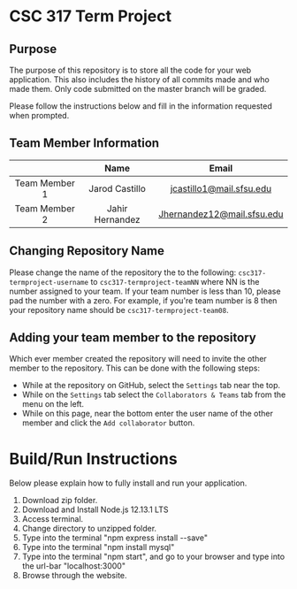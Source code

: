 # CSC 317 Term Project

## Purpose

The purpose of this repository is to store all the code for your web application. This also includes the history of all commits made and who made them. Only code submitted on the master branch will be graded.

Please follow the instructions below and fill in the information requested when prompted.

## Team  Member Information

|               | Name          | Email         |
|:-------------:|:-------------:|:-------------:|
| Team Member 1 | Jarod Castillo      | jcastillo1@mail.sfsu.edu     |
| Team Member 2 | Jahir Hernandez      | Jhernandez12@mail.sfsu.edu     |

## Changing Repository Name

Please change the name of the repository the to the following:
`csc317-termproject-username` to `csc317-termproject-teamNN` where NN is the number assigned to your team. If your team number is less than 10, please pad the number with a zero. For example, if you're team number is 8 then your repository name should be `csc317-termproject-team08`.

## Adding your team member to the repository

Which ever member created the repository will need to invite the other member to the repository. This can be done with the following steps:

* While at the repository on GitHub, select the `Settings` tab near the top.
* While on the `Settings` tab select the `Collaborators & Teams` tab from the menu on the left.
* While on this page, near the bottom enter the user name of the other member and click the `Add collaborator` button. 

# Build/Run Instructions
Below please explain how to fully install and run your application.

1. Download zip folder.
2. Download and Install Node.js 12.13.1 LTS
3. Access terminal.
4. Change directory to unzipped folder.
5. Type into the terminal "npm express install --save"
6. Type into the terminal "npm install mysql"
7. Type into the terminal "npm start", and go to your browser and type into the url-bar "localhost:3000"
8. Browse through the website.
